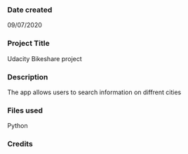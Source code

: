 ### Date created
09/07/2020

### Project Title
Udacity Bikeshare project

### Description
The app allows users to search information on diffrent cities

### Files used
Python

### Credits


